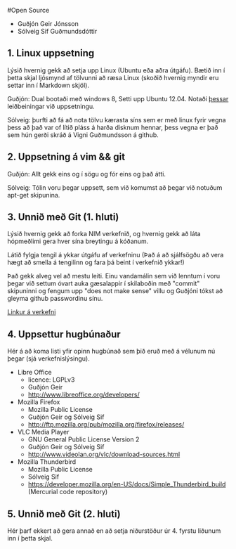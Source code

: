 #Open Source

*   Guðjón Geir Jónsson
*   Sólveig Sif Guðmundsdóttir

## 1. Linux uppsetning

Lýsið hvernig gekk að setja upp Linux (Ubuntu eða aðra útgáfu). Bætið inn í þetta skjal ljósmynd af tölvunni að ræsa Linux (skoðið hvernig myndir eru settar inn í Markdown skjöl).

Guðjón: Dual bootaði með windows 8, Setti upp Ubuntu 12.04. Notaði [þessar](http://www.makeuseof.com/tag/tired-of-windows-8-how-to-dual-boot-windows-ubuntu/) leiðbeiningar við uppsetningu.

Sólveig: þurfti að fá að nota tölvu kærasta síns sem er með linux fyrir vegna þess að það var of lítið pláss á harða disknum hennar, þess vegna er það sem hún gerði skráð á Vigni Guðmundsson á github.

## 2. Uppsetning á vim && git

Guðjón: Allt gekk eins og í sögu og fór eins og það átti.

Sólveig: Tólin voru þegar uppsett, sem við komumst að þegar við notuðum apt-get skipunina.

## 3. Unnið með Git (1. hluti)

Lýsið hvernig gekk að forka NIM verkefnið, og hvernig gekk að láta hópmeðlimi gera hver sína breytingu á kóðanum.

Látið fylgja tengil á ykkar útgáfu af verkefninu (Það á að sjálfsögðu að vera hægt að smella á tengilinn og fara þá beint í verkefnið ykkar!)

Það gekk alveg vel að mestu leiti. Einu vandamálin sem við lenntum í voru þegar við settum óvart auka gæsalappir í skilaboðin með "commit" skipuninni og fengum upp "does not make sense" villu og Guðjóni tókst að gleyma github passwordinu sínu.

[Linkur á verkefni](https://github.com/GudjonGeir/INTOPrufa)

## 4. Uppsettur hugbúnaður

Hér á að koma listi yfir opinn hugbúnað sem þið eruð með á vélunum nú þegar (sjá verkefnislýsingu).

*	Libre Office
	*	licence: LGPLv3
	*	Guðjón Geir
	*	http://www.libreoffice.org/developers/
*	Mozilla Firefox
	*	Mozilla Public License
	*	Guðjón Geir og Sólveig Sif
	*	http://ftp.mozilla.org/pub/mozilla.org/firefox/releases/
*	VLC Media Player
	*	GNU General Public License Version 2
	*	Guðjón Geir og Sólveig Sif
	*	http://www.videolan.org/vlc/download-sources.html
*	Mozilla Thunderbird
	*	Mozilla Public License
	*	Sólveig Sif
	*	https://developer.mozilla.org/en-US/docs/Simple_Thunderbird_build (Mercurial code repository)

## 5. Unnið með Git (2. hluti)

Hér þarf ekkert að gera annað en að setja niðurstöður úr 4. fyrstu liðunum inn í þetta skjal.
